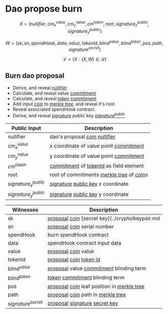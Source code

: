 # Dao propose burn

$$ X = (nullifier, cm^{value}_x, cm^{value}_y, cm^{token}, root,  signature^{public}_x, signature^{public}_y)$$

$$ W = (sk, sn, spendHook, data, value, tokenId, blind^{value}, blind^{token}, pos, path, signature^{secret}) $$

$$ \mathcal{L}= \{X:(X,W)\in \mathcal{R}\} $$

## Burn dao proposal
- Derive, and reveal [nullifier](../crypto/nullifier.md)
- Calculate, and reveal value [commitment](../crypto/commitment.md)
- Calculate, and reveal [token](../payment/token_id.md) [commitment](../crypto/commitment.md)
- Add input [coin](../payment/coin.md) to [merkle tree](../crypto/merkletree.md), and reveal it's root.
- Reveal associated spendHook contract.
- Derive, and reveal [signature](../crypto/signature.md) public key [$signature^{public}$](../crypto/keypair.md)


| Public Input         | Description                                                                                 |
|----------------------|---------------------------------------------------------------------------------------------|
| nullifier            | dao's proposal [coin](../payment/coin.md) [nullifier](../crypto/nullifier.md)                                             |
| $cm^{value}_x$       | x coordinate of value point [commitment](../crypto/commitment.md)                           |
| $cm^{value}_y$       | y coordinate of value point [commitment](../crypto/commitment.md)                           |
| $cm^{token}$         | [commitment](../crypto/commitment.md) of [tokenId](../payment/token_id.md) as field element |
| root                 | root of commitments [merkle tree](../crypto/merkletree.md) of [coin](../payment/coin.md)s   |
|$signature^{public}_x$| [signature](../crypto/signature.md) [public key](../crypto/keypair.md) x coordinate         |
|$signature^{public}_y$| [signature](../crypto/signature.md) [public key](../crypto/keypair.md) y coordinate         |


| Witnesses            | Description                                          |
|----------------------|------------------------------------------------------|
| sk                   | [proposal](proposal.md) [coin](../payment/coin.md) [secret key](../crypto/keypair.md     |
| sn                   | [proposal](proposal.md) [coin](../payment/coin.md) serial number                          |
| spendHook            | burn spendHook contract                                |
| data                 | spendHook contract input data                        |
| value                | [proposal](proposal.md) [coin](../payment/coin.md) value                                  |
| tokenId              | [proposal](proposal.md) [coin](../payment/coin.md) [token id](../payment/token_id.md)                                    |
| $blind^{value}$      | [proposal](proposal.md) value [commitment](../crypto/commitment.md) blinding term              |
| $blind^{token}$      | [token](../payment/token_id.md) [commitment](../crypto/commitment.md) blinding term                       |
| pos                  | [proposal](proposal.md) [coin](../payment/coin.md) leaf position in [merkle tree](../crypto/merkletree.md)           |
| path                 | [proposal](proposal.md) [coin](../payment/coin.md) path in [merkle tree](../crypto/merkletree.md)                    |
| $signature^{secret}$ | [proposal](proposal.md) [signature](../crypto/signature.md) [secret key](../crypto/keypair.md)                            |
